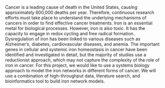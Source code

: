 Cancer is a leading cause of death in the United States, causing approximately 600,000 deaths per year. Therefore, continuous research efforts must take place to understand the underlying mechanisms of cancers in order to find effective cancer treatments. Iron is an essential metal for biological processes. However, iron is also toxic. It has the capacity to engage in redox cycling and free radical formation. Dysregulation of iron has been linked to various diseases such as Alzheimer’s, diabetes, cardiovascular diseases, and anemia. The important genes in cellular and systemic iron homeostasis in cancer have been identified and investigated in detail, but the majority of studies use a reductionist approach, which may not capture the complexity of the role of iron in cancer. For this project, we would like to use a systems biology approach to model the iron networks in different forms of cancer. We will use a combination of high-throughput data, literature search, and bioinformatics tool to build iron network models.
